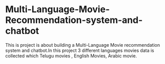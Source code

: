 # Multi-Language-Movie-Recommendation-system-and-chatbot
This is project is about building a Multi-Language Movie recommendation system and chatbot.In this project 3 different languages movies data is collected which Telugu movies , English Movies, Arabic movie.
